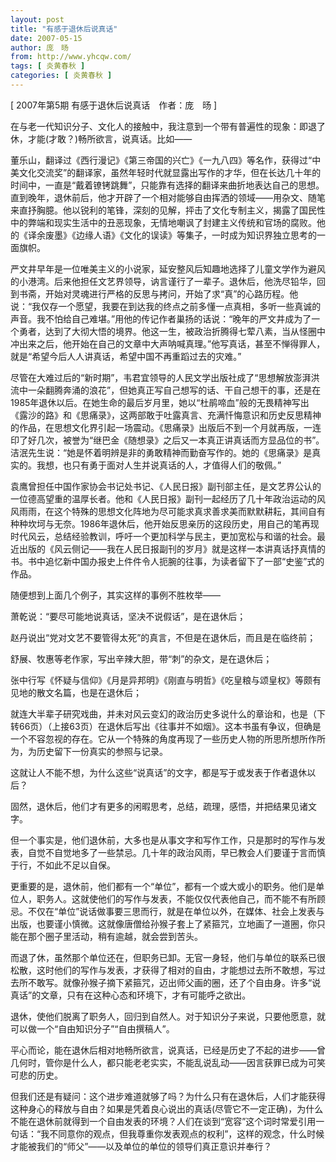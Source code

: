 ```yaml
---
layout: post
title: "有感于退休后说真话"
date: 2007-05-15
author: 庞　旸
from: http://www.yhcqw.com/
tags: [ 炎黄春秋 ]
categories: [ 炎黄春秋 ]
---
```



[ 2007年第5期 有感于退休后说真话　作者：庞　旸 ]

在与老一代知识分子、文化人的接触中，我注意到一个带有普遍性的现象：即退了休，才能(才敢？)畅所欲言，说真话。比如——


董乐山，翻译过《西行漫记》《第三帝国的兴亡》《一九八四》等名作，获得过“中美文化交流奖”的翻译家，虽然年轻时代就显露出写作的才华，但在长达几十年的时间中，一直是“戴着镣铐跳舞”，只能靠有选择的翻译来曲折地表达自己的思想。直到晚年，退休前后，他才开辟了一个相对能够自由挥洒的领域——用杂文、随笔来直抒胸臆。他以锐利的笔锋，深刻的见解，抨击了文化专制主义，揭露了国民性中的弊端和现实生活中的丑恶现象，无情地嘲讽了封建主义传统和官场的腐败。他的《译余废墨》《边缘人语》《文化的误读》等集子，一时成为知识界独立思考的一面旗帜。


严文井早年是一位唯美主义的小说家，延安整风后知趣地选择了儿童文学作为避风的小港湾。后来他担任文艺界领导，讷言谨行了一辈子。退休后，他洗尽铅华，回到书斋，开始对灵魂进行严格的反思与拷问，开始了求“真”的心路历程。他说：“我仅存一个愿望，我要在到达我的终点之前多懂一点真相，多听一些真诚的声音。我不怕给自己难堪。”用他的传记作者巢扬的话说：“晚年的严文井成为了一个勇者，达到了大彻大悟的境界。他这一生，被政治折腾得七荤八素，当从怪圈中冲出来之后，他开始在自己的文章中大声呐喊真理。”他写真话，甚至不惮得罪人，就是“希望今后人人讲真话，希望中国不再重蹈过去的灾难。”


尽管在大难过后的“新时期”，韦君宜领导的人民文学出版社成了“思想解放澎湃洪流中一朵翻腾奔涌的浪花”，但她真正写自己想写的话、干自己想干的事，还是在1985年退休以后。在她生命的最后岁月里，她以“杜鹃啼血”般的无畏精神写出《露沙的路》和《思痛录》，这两部敢于吐露真言、充满忏悔意识和历史反思精神的作品，在思想文化界引起一场震动。《思痛录》出版后不到一个月就再版，一连印了好几次，被誉为“继巴金《随想录》之后又一本真正讲真话而方显品位的书”。洁泯先生说：“她是怀着明辨是非的勇敢精神而勤奋写作的。她的《思痛录》是真实的。我想，也只有勇于面对人生并说真话的人，才值得人们的敬佩。”


袁鹰曾担任中国作家协会书记处书记、《人民日报》副刊部主任，是文艺界公认的一位德高望重的温厚长者。他和《人民日报》副刊一起经历了几十年政治运动的风风雨雨，在这个特殊的思想文化阵地为尽可能求真求善求美而默默耕耘，其间自有种种坎坷与无奈。1986年退休后，他开始反思亲历的这段历史，用自己的笔再现时代风云，总结经验教训，呼吁一个更加科学与民主，更加宽松与和谐的社会。最近出版的《风云侧记——我在人民日报副刊的岁月》就是这样一本讲真话抒真情的书。书中追忆新中国办报史上件件令人扼腕的往事，为读者留下了一部“史鉴”式的作品。

随便想到上面几个例子，其实这样的事例不胜枚举——

萧乾说：“要尽可能地说真话，坚决不说假话”，是在退休后；

赵丹说出“党对文艺不要管得太死”的真言，不但是在退休后，而且是在临终前；

舒展、牧惠等老作家，写出辛辣大胆，带“刺”的杂文，是在退休后；

张中行写《怀疑与信仰》《月是异邦明》《刚直与明哲》《吃皇粮与颂皇权》等颇有见地的散文名篇，也是在退休后；


就连大半辈子研究戏曲，并未对风云变幻的政治历史多说什么的章诒和，也是（下转66页）（上接63页）在退休后写出《往事并不如烟》。这本书虽有争议，但确是一个不容忽视的存在。它从一个特殊的角度再现了一些历史人物的所思所想所作所为，为历史留下一份真实的参照与记录。

这就让人不能不想，为什么这些“说真话”的文字，都是写于或发表于作者退休以后？

固然，退休后，他们才有更多的闲暇思考，总结，疏理，感悟，并把结果见诸文字。


但一个事实是，他们退休前，大多也是从事文字和写作工作，只是那时的写作与发表，自觉不自觉地多了一些禁忌。几十年的政治风雨，早已教会人们要谨于言而慎于行，不如此不足以自保。


更重要的是，退休前，他们都有一个“单位”，都有一个或大或小的职务。他们是单位人，职务人。这就使他们的写作与发表，不能仅仅代表他自己，而不能不有所顾忌。不仅在“单位”说话做事要三思而行，就是在单位以外，在媒体、社会上发表与出版，也要谨小慎微。这就像唐僧给孙猴子套上了紧箍咒，立地画了一道圈，你只能在那个圈子里活动，稍有逾越，就会尝到苦头。


而退了休，虽然那个单位还在，但职务已卸。无官一身轻，他们与单位的联系已很松散，这时他们的写作与发表，才获得了相对的自由，才能想过去所不敢想，写过去所不敢写。就像孙猴子摘下紧箍咒，迈出师父画的圈，还了个自由身。许多“说真话”的文章，只有在这种心态和环境下，才有可能呼之欲出。

退休，使他们脱离了职务人，回归到自然人。对于知识分子来说，只要他愿意，就可以做一个“自由知识分子”“自由撰稿人”。

平心而论，能在退休后相对地畅所欲言，说真话，已经是历史了不起的进步——曾几何时，管你是什么人，都只能老老实实，不能乱说乱动——因言获罪已成为可笑可悲的历史。


但我们还是有疑问：这个进步难道就够了吗？为什么只有在退休后，人们才能获得这种身心的释放与自由？如果是凭着良心说出的真话(尽管它不一定正确)，为什么不能在退休前就得到一个自由发表的环境？人们在谈到“宽容”这个词时常爱引用一句话：“我不同意你的观点，但我尊重你发表观点的权利”，这样的观念，什么时候才能被我们的“师父”——以及单位的单位的领导们真正意识并奉行？



